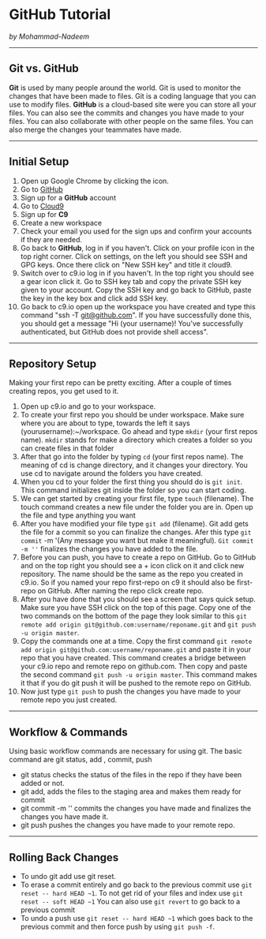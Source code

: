 # GitHub Tutorial

_by Mohammad-Nadeem_

---
## Git vs. GitHub
**Git** is used by many people around the world. Git is used to monitor the changes that have been made to files. Git is a coding language that you can use to modify files. **GitHub** is a cloud-based site were you can store all your files. You can also see the commits and changes you have made to your files. You can also collaborate with other people on the same files. You can also merge the changes your teammates have made.


---
## Initial Setup        
1. Open up Google Chrome by clicking the icon.
2. Go to [GitHub](https://github.com)
3. Sign up for a **GitHub** account 
4. Go to [Cloud9](https://c9.io)
5. Sign up for **C9**
6. Create a new workspace
7. Check your email you used for the sign ups and confirm your accounts if they are needed.
8. Go back to **GitHub**, log in if you haven't. Click on your profile icon in the top right corner. Click on settings, on the left you should see SSH and GPG keys. Once there click on "New SSH key" and title it cloud9.
9. Switch over to c9.io log in if you haven't. In the top right you should see a gear icon click it. Go to SSH key tab and copy the private SSH key given to your account. Copy the SSH key and go back to GitHub, paste the key in the key box and click add SSH key.
10. Go back to c9.io open up the workspace you have created and type this command "ssh -T git@github.com". If you have successfully done this, you should get a message "Hi (your username)! You've successfully authenticated, but GitHub does not provide shell access".

---
## Repository Setup
Making your first repo can be pretty exciting. After a couple of times creating repos, you get used to it.
1. Open up c9.io and go to your workspace.
2. To create your first repo you should be under workspace. Make sure where you are about to type, towards the left it says (yourusername):~/workspace. Go ahead and type `mkdir` (your first repos name). `mkdir` stands for make a directory which creates a folder so you can create files in that folder
3. After that go into the folder by typing `cd` (your first repos name). The meaning of cd is change directory, and it changes your directory. You use cd to navigate around the folders you have created.
4. When you cd to your folder the first thing you should do is `git init`. This command initializes git inside the folder so you can start coding.
5. We can get started by creating your first file, type `touch` (filename). The touch command creates a new file under the folder you are in. Open up the file and type anything you want
6. After you have modified your file type `git add` (filename). Git add gets the file for a commit so you can finalize the changes. Afer this type `git commit` -m '(Any message you want but make it meaningful). `Git commit -m ''` finalizes the changes you have added to the file. 
7. Before you can push, you have to create a repo on GitHub. Go to GitHub and on the top right you should see a + icon click on it and click new repository. The name should be the same as the repo you created in c9.io. So if you named your repo first-repo on c9 it should also be first-repo on GitHub. After naming the repo click create repo.
8. After you have done that you should see a screen that says quick setup. Make sure you have SSH click on the top of this page. Copy one of the two commands on the bottom of the page they look similar to this `git remote add origin git@github.com:username/reponame.git` and `git push -u origin master`.   
9. Copy the commands one at a time. Copy the first command `git remote add origin git@github.com:username/reponame.git` and paste it in your repo that you have created. This command creates a bridge between your c9.io repo and remote repo on github.com. Then copy and paste the second command `git push -u origin master`. This command makes it that if you do git push it will be pushed to the remote repo on GitHub. 
10. Now just type `git push` to push the changes you have made to your remote repo you just created.




---
## Workflow & Commands
Using basic workflow commands are necessary for using git. The basic command are git status, add , commit, push
* git status checks the status of the files in the repo if they have been added or not. 
* git add, adds the files to the staging area and makes them ready for commit
* git commit -m '' commits the changes you have made and finalizes the changes you have made it.
* git push pushes the changes you have made to your remote repo.

 

---
## Rolling Back Changes
* To undo git add use git reset.
* To erase a commit entirely and go back to the previous commit use `git reset -- hard HEAD ~1`. To not get rid of your files and index use `git reset -- soft HEAD ~1` You can also use `git revert` to go back to a previous commit
* To undo a push use `git reset -- hard HEAD ~1` which goes back to the previous commit and then force push by using `git push -f`.
